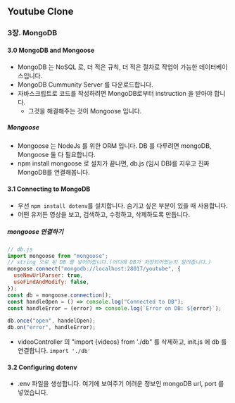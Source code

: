 ## Youtube Clone

### 3장. MongoDB

#### 3.0 MongoDB and Mongoose

- MongoDB 는 NoSQL 로, 더 적은 규칙, 더 적은 절차로 작업이 가능한 데이터베이스입니다.
- MongoDB Cummunity Server 를 다운로드합니다.
- 자바스크립트로 코드를 작성하려면 MongoDB로부터 instruction 을 받아야 합니다.
  - 그것을 해결해주는 것이 Mongoose 입니다.

##### Mongoose

- Mongoose 는 NodeJs 를 위한 ORM 입니다. DB 를 다루려면 mongoDB, Mongoose 둘 다 필요합니다.
- npm install mongoose 로 설치가 끝나면, db.js (임시 DB)를 지우고 진짜 MongoDB를 연결해봅니다.

#### 3.1 Connecting to MongoDB

- 우선 `npm install dotenv`를 설치합니다. 숨기고 싶은 부분이 있을 때 사용합니다.
- 어떤 유저든 영상을 보고, 검색하고, 수정하고, 삭제하도록 만듭니다.

##### mongoose 연결하기

```javascript
// db.js
import mongoose from "mongoose";
// string 으로 된 DB 를 넣어야합니다.(어디에 DB가 저장되어있는지 알려줍니다.)
mongoose.connect("mongodb://localhost:28017/youtube", {
  useNewUrlParser: true,
  useFindAndModify: false,
});
const db = mongoose.connection();
const handleOpen = () => console.log("Connected to DB");
const handleError = (error) => console.log(`Error on DB: ${error}`);

db.once("open", handelOpen);
db.on("error", handleError);
```

- videoController 의 "import {videos} from './db" 를 삭제하고, init.js 에 db 를 연결합니다. `import './db'`

#### 3.2 Configuring dotenv

- .env 파일을 생성합니다. 여기에 보여주기 어려운 정보인 mongoDB url, port 를 넣었습니다.

```env

```
